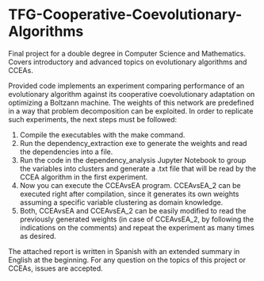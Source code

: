 # TFG-Cooperative-Coevolutionary-Algorithms
Final project for a double degree in Computer Science and Mathematics. Covers introductory and advanced topics on evolutionary algorithms and CCEAs.

Provided code implements an experiment comparing performance of an evolutionary algorithm against its cooperative coevolutionary adaptation on optimizing a Boltzann machine. The weights of this network are predefined in a way that problem decomposition can be exploited. In order to replicate such experiments, the next steps must be followed:

  1. Compile the executables with the make command.
  2. Run the dependency_extraction exe to generate the weights and read the dependencies into a file.
  3. Run the code in the dependency_analysis Jupyter Notebook to group the variables into clusters and generate a .txt file that will be read by the CCEA algorithm in the first experiment.
  4. Now you can execute the CCEAvsEA program. CCEAvsEA_2 can be executed right after compilation, since it generates its own weights assuming a specific variable clustering as domain knowledge.
  5. Both, CCEAvsEA and CCEAvsEA_2 can be easily modified to read the previously generated weights (in case of CCEAvsEA_2, by following the indications on the comments) and repeat the experiment as many times as desired.

The attached report is written in Spanish with an extended summary in English at the beginning. For any question on the topics of this project or CCEAs, issues are accepted.
